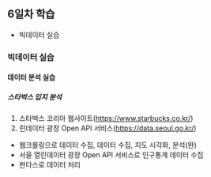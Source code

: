 ## 6일차 학습
- 빅데이터 실습

### 빅데이터 실습
#### 데이터 분석 실습

##### 스타벅스 입지 분석
1. 스타벅스 코리아 웹사이트(https://www.starbucks.co.kr/)
2. 린데이터 광장 Open API 서비스(https://data.seoul.go.kr/)

- 웹크롤링으로 데이터 수집, 데이터 수집, 지도 시각화, 분석(완)
- 서울 열린데이터 광장 Open API 서비스로 인구통계 데이터 수집
- 판다스로 데이터 처리 